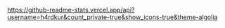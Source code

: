 https://github-readme-stats.vercel.app/api?username=h4rdkur&count_private-true&show_icons-true&theme-algolia